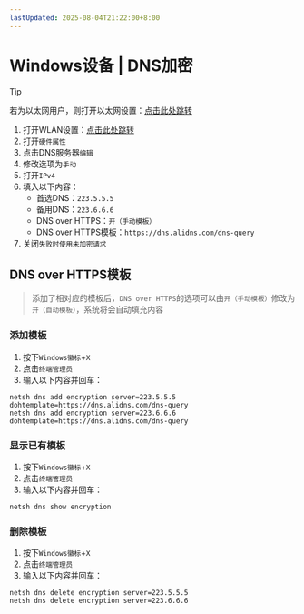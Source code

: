 ```yaml
---
lastUpdated: 2025-08-04T21:22:00+8:00
---
```


# Windows设备 | DNS加密

> [!TIP]
> 若为以太网用户，则打开以太网设置：[点击此处跳转](ms-settings:network-ethernet)

1. 打开WLAN设置：[点击此处跳转](ms-settings:network-wifi)
2. 打开`硬件属性`
3. 点击DNS服务器`编辑`
4. 修改选项为`手动`
5. 打开`IPv4`
6. 填入以下内容：
   - 首选DNS：`223.5.5.5`
   - 备用DNS：`223.6.6.6`
   - DNS over HTTPS：`开（手动模板）`
   - DNS over HTTPS模板：`https://dns.alidns.com/dns-query`
7. 关闭`失败时使用未加密请求`

## DNS over HTTPS模板

> 添加了相对应的模板后，`DNS over HTTPS`的选项可以由`开（手动模板）`修改为`开（自动模板）`，系统将会自动填充内容

### 添加模板

1. 按下`Windows徽标`+`X`
2. 点击`终端管理员`
3. 输入以下内容并回车：

```shell
netsh dns add encryption server=223.5.5.5 dohtemplate=https://dns.alidns.com/dns-query
netsh dns add encryption server=223.6.6.6 dohtemplate=https://dns.alidns.com/dns-query
```

### 显示已有模板

1. 按下`Windows徽标`+`X`
2. 点击`终端管理员`
3. 输入以下内容并回车：

```shell
netsh dns show encryption
```

### 删除模板

1. 按下`Windows徽标`+`X`
2. 点击`终端管理员`
3. 输入以下内容并回车：

```shell
netsh dns delete encryption server=223.5.5.5
netsh dns delete encryption server=223.6.6.6
```
